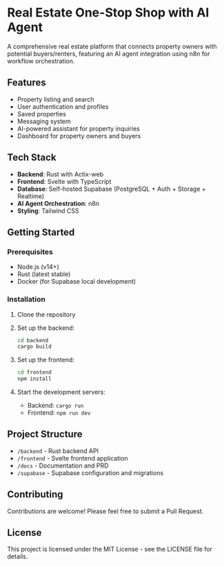 # Real Estate One-Stop Shop with AI Agent

A comprehensive real estate platform that connects property owners with potential buyers/renters, featuring an AI agent integration using n8n for workflow orchestration.

## Features

- Property listing and search
- User authentication and profiles
- Saved properties
- Messaging system
- AI-powered assistant for property inquiries
- Dashboard for property owners and buyers

## Tech Stack

- **Backend**: Rust with Actix-web
- **Frontend**: Svelte with TypeScript
- **Database**: Self-hosted Supabase (PostgreSQL + Auth + Storage + Realtime)
- **AI Agent Orchestration**: n8n
- **Styling**: Tailwind CSS

## Getting Started

### Prerequisites

- Node.js (v14+)
- Rust (latest stable)
- Docker (for Supabase local development)

### Installation

1. Clone the repository
2. Set up the backend:
   ```bash
   cd backend
   cargo build
   ```

3. Set up the frontend:
   ```bash
   cd frontend
   npm install
   ```

4. Start the development servers:
   - Backend: `cargo run`
   - Frontend: `npm run dev`

## Project Structure

- `/backend` - Rust backend API
- `/frontend` - Svelte frontend application
- `/docs` - Documentation and PRD
- `/supabase` - Supabase configuration and migrations

## Contributing

Contributions are welcome! Please feel free to submit a Pull Request.

## License

This project is licensed under the MIT License - see the LICENSE file for details.
